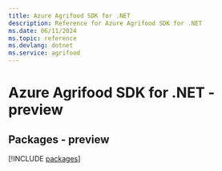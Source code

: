```yaml
---
title: Azure Agrifood SDK for .NET
description: Reference for Azure Agrifood SDK for .NET
ms.date: 06/11/2024
ms.topic: reference
ms.devlang: dotnet
ms.service: agrifood
---
```

# Azure Agrifood SDK for .NET - preview
## Packages - preview
[!INCLUDE [packages](agrifood-index.md)]